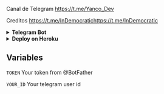 Canal de Telegram
https://t.me/Yanco_Dev

Creditos
https://t.me/InDemocratichttps://t.me/InDemocratic


<details> <summary><b>Telegram Bot</b></summary><br> <a href="http://t.me/yt148_bot" ><img alt="Telegram" src="https://img.shields.io/badge/YT-Bot-2CA5E0?style=for-the-badge&logo=telegram&logoColor=white"/> </a> </details> 




<details> <summary><b>Deploy on Heroku</b></summary> <br> 

<a href="https://heroku.com/deploy?template=https://github.com/Yanco148/YT-Bot"> <img height="28px" width="164px" src="https://img.shields.io/badge/Deploy%20To%20Heroku-blueviolet?style=for-the-badge&logo=heroku"> </a> </details> 

## Variables 
`TOKEN` Your token from @BotFather

`YOUR_ID` Your telegram user id



